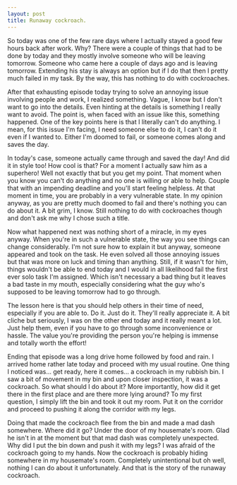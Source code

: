 ```yaml
---
layout: post
title: Runaway cockroach.
---
```


So today was one of the few rare days where I actually stayed a good few hours back after work. Why? There were a couple of things that had to be done by today and they mostly involve someone who will be leaving tomorrow. Someone who came here a couple of days ago and is leaving tomorrow. Extending his stay is always an option but if I do that then I pretty much failed in my task. By the way, this has nothing to do with cockroaches.

After that exhausting episode today trying to solve an annoying issue involving people and work, I realized something. Vague, I know but I don't want to go into the details. Even hinting at the details is something I really want to avoid. The point is, when faced with an issue like this, something happened. One of the key points here is that I literally can't do anything. I mean, for this issue I'm facing, I need someone else to do it, I can't do it even if I wanted to. Either I'm doomed to fail, or someone comes along and saves the day.

In today's case, someone actually came through and saved the day! And did it in style too! How cool is that? For a moment I actually saw him as a superhero! Well not exactly that but you get my point. That moment when you know you can't do anything and no one is willing or able to help. Couple that with an impending deadline and you'll start feeling helpless. At that moment in time, you are probably in a very vulnerable state. In my opinion anyway, as you are pretty much doomed to fail and there's nothing you can do about it. A bit grim, I know. Still nothing to do with cockroaches though and don't ask me why I chose such a title.

Now what happened next was nothing short of a miracle, in my eyes anyway. When you're in such a vulnerable state, the way you see things can change considerably. I'm not sure how to explain it but anyway, someone appeared and took on the task. He even solved all those annoying issues but that was more on luck and timing than anything. Still, if it wasn't for him, things wouldn't be able to end today and I would in all likelihood fail the first ever solo task I'm assigned. Which isn't necessary a bad thing but it leaves a bad taste in my mouth, especially considering what the guy who's supposed to be leaving tomorrow had to go through.

The lesson here is that you should help others in their time of need, especially if you are able to. Do it. Just do it. They'll really appreciate it. A bit cliche but seriously, I was on the other end today and it really meant a lot. Just help them, even if you have to go through some inconvenience or hassle. The value you're providing the person you're helping is immense and totally worth the effort!

Ending that episode was a long drive home followed by food and rain. I arrived home rather late today and proceed with my usual routine. One thing I noticed was... get ready, here it comes... a cockroach in my rubbish bin. I saw a bit of movement in my bin and upon closer inspection, it was a cockroach. So what should I do about it? More importantly, how did it get there in the first place and are there more lying around? To my first question, I simply lift the bin and took it out my room. Put it on the corridor and proceed to pushing it along the corridor with my legs.

Doing that made the cockroach flee from the bin and made a mad dash somewhere. Where did it go? Under the door of my housemate's room. Glad he isn't in at the moment but that mad dash was completely unexpected. Why did I put the bin down and push it with my legs? I was afraid of the cockroach going to my hands. Now the cockroach is probably hiding somewhere in my housemate's room. Completely unintentional but oh well, nothing I can do about it unfortunately. And that is the story of the runaway cockroach.
